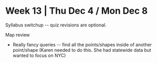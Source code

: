 # Week 13 | Thu Dec 4 / Mon Dec 8

Syllabus switchup -- quiz revisions are optional. 

Map review

* Really fancy queries -- find all the points/shapes inside of another point/shape (Karen needed to do this. She had statewide data but wanted to focus on NYC)
